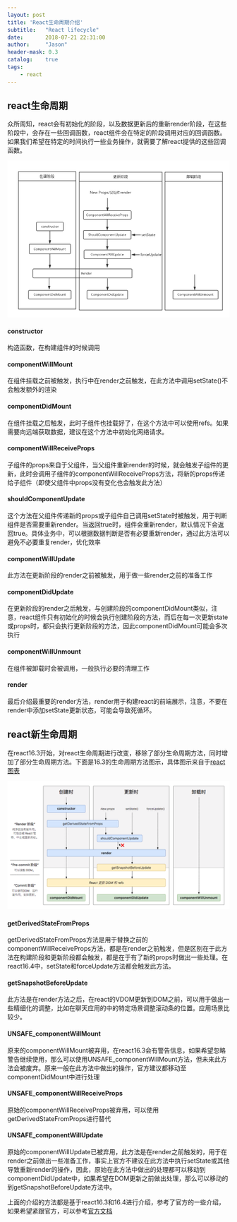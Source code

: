 ```yaml
---
layout: post
title: 'React生命周期介绍'
subtitle:   "React lifecycle"
date:       2018-07-21 22:31:00
author:     "Jason"
header-mask: 0.3
catalog:    true
tags:
    - react
---
```


## react生命周期
众所周知，react会有初始化的阶段，以及数据更新后的重新render阶段，在这些阶段中，会存在一些回调函数，react组件会在特定的阶段调用对应的回调函数。如果我们希望在特定的时间执行一些业务操作，就需要了解react提供的这些回调函数。

![react生命周期](/img/in-post/react-lifecycle/react.jpg)

#### constructor
构造函数，在构建组件的时候调用

#### componentWillMount
在组件挂载之前被触发，执行中在render之前触发，在此方法中调用setState()不会触发额外的渲染

#### componentDidMount
在组件挂载之后触发，此时子组件也挂载好了，在这个方法中可以使用refs。如果需要向远端获取数据，建议在这个方法中初始化网络请求。

#### componentWillReceiveProps
子组件的props来自于父组件，当父组件重新render的时候，就会触发子组件的更新，此时会调用子组件的componentWillReceiveProps方法，将新的props传递给子组件（即使父组件中props没有变化也会触发此方法）

#### shouldComponentUpdate
这个方法在父组件传递新的props或子组件自己调用setState时被触发，用于判断组件是否需要重新render。当返回true时，组件会重新render，默认情况下会返回true。具体业务中，可以根据数据判断是否有必要重新render，通过此方法可以避免不必要重复render，优化效率

#### componentWillUpdate
此方法在更新阶段的render之前被触发，用于做一些render之前的准备工作

#### componentDidUpdate
在更新阶段的render之后触发，与创建阶段的componentDidMount类似，注意，react组件只有初始化的时候会执行创建阶段的方法，而后在每一次更新state或props时，都只会执行更新阶段的方法，因此componentDidMount可能会多次执行

#### componentWillUnmount
在组件被卸载时会被调用，一般执行必要的清理工作

#### render
最后介绍最重要的render方法，render用于构建react的前端展示，注意，不要在render中添加setState更新状态，可能会导致死循环。

## react新生命周期
在react16.3开始，对react生命周期进行改变，移除了部分生命周期方法，同时增加了部分生命周期方法。下面是16.3的生命周期方法图示，具体图示来自于[react图表](http://projects.wojtekmaj.pl/react-lifecycle-methods-diagram/)

![新的react生命周期](/img/in-post/react-lifecycle/new-react.png)

#### getDerivedStateFromProps
getDerivedStateFromProps方法是用于替换之前的componentWillReceiveProps方法，都是在render之前触发，但是区别在于此方法在构建阶段和更新阶段都会触发，都是在于有了新的props时做出一些处理。在react16.4中，setState和forceUpdate方法都会触发此方法。

#### getSnapshotBeforeUpdate
此方法是在render方法之后，在react的VDOM更新到DOM之前，可以用于做出一些精细化的调整，比如在聊天应用的中的特定场景调整滚动条的位置。应用场景比较少。

#### UNSAFE_componentWillMount
原来的componentWillMount被弃用，在react16.3会有警告信息，如果希望忽略警告继续使用，那么可以使用UNSAFE_componentWillMount方法，但未来此方法会被废弃。原来一般在此方法中做出的操作，官方建议都移动至componentDidMount中进行处理

#### UNSAFE_componentWillReceiveProps
原始的componentWillReceiveProps被弃用，可以使用getDerivedStateFromProps进行替代

#### UNSAFE_componentWillUpdate
原始的componentWillUpdate已被弃用，此方法是在render之前触发的，用于在render之前做出一些准备工作，事实上官方不建议在此方法中执行setState或其他导致重新render的操作，因此，原始在此方法中做出的处理都可以移动到componentDidUpdate中，如果希望在DOM更新之前做出处理，那么可以移动的到getSnapshotBeforeUpdate方法中。

上面的介绍的方法都是基于react16.3和16.4进行介绍，参考了官方的一些介绍，如果希望紧跟官方，可以参考[官方文档](https://reactjs.org/docs/react-component.html#constructor)